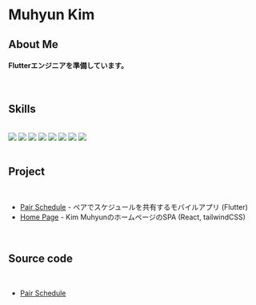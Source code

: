 # Muhyun Kim


## About Me

#### Flutterエンジニアを準備しています。

<br/>

## Skills

<br/>

 <img src="https://img.shields.io/badge/HTML5-E34F26?style=for-the-badge&logo=html5&logoColor=white" />
 <img src="https://img.shields.io/badge/CSS3-1572B6?style=for-the-badge&logo=css3&logoColor=white" />
 <img src="https://img.shields.io/badge/JavaScript-323330?style=for-the-badge&logo=javascript&logoColor=F7DF1E" />
 <img src="https://img.shields.io/badge/TypeScript-007ACC?style=for-the-badge&logo=typescript&logoColor=white" />
 <img src="https://img.shields.io/badge/React-20232A?style=for-the-badge&logo=react&logoColor=61DAFB" />
 <img src="https://img.shields.io/badge/firebase-ffca28?style=for-the-badge&logo=firebase&logoColor=black" />
 <img src="https://img.shields.io/badge/Tailwind_CSS-38B2AC?style=for-the-badge&logo=tailwind-css&logoColor=white" />
 <img src="https://img.shields.io/badge/Flutter-02569B?style=for-the-badge&logo=flutter&logoColor=white" />

<br/>
<br/>

## Project

<br/>

- [Pair Schedule] - ペアでスケジュールを共有するモバイルアプリ (Flutter)
- [Home Page] - Kim MuhyunのホームページのSPA (React, tailwindCSS)

 <br/>

## Source code

<br/>

- [Pair Schedule]


[//]: # 

    
   [Home Page]: <https://muhyun-kim.github.io/kim_resume/#/>
   [Pair Schedule]: <https://apps.apple.com/jp/app/pair-schedule/id6448741321>
   [Pair Schedule source code]: <https://github.com/Muhyun-Kim/couple_share_schedule>